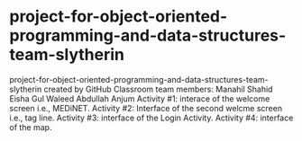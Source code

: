 # project-for-object-oriented-programming-and-data-structures-team-slytherin
project-for-object-oriented-programming-and-data-structures-team-slytherin created by GitHub Classroom
team members:
Manahil Shahid
Eisha Gul
Waleed Abdullah Anjum
Activity #1: interace of the welcome screen i.e., MEDiNET.
Activity #2: Interface of the second welcme screen i.e., tag  line.
Activity #3: interface of the Login Activity.
Activity #4: interface of the map. 

